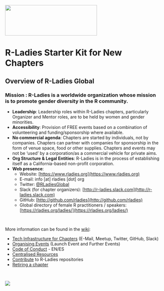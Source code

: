 <img src="https://github.com/rladies/starter-kit/blob/master/logo/R-LadiesGlobal_RBG_online_LogoWithText_Horizontal.png" data-canonical-src="https://github.com/rladies/starter-kit/blob/master/logo/R-LadiesGlobal_RBG_online_LogoWithText_Horizontal.png" width="300" height="100" />

# R-Ladies Starter Kit for New Chapters

## Overview of R-Ladies Global

### **Mission** : R-Ladies is a worldwide organization whose mission is to promote gender diversity in the R community.

- **Leadership**: 
  Leadership roles within R-Ladies chapters, particularly Organizer and Mentor roles, are to be held by women and gender     minorities.
- **Accessibility**:
  Provision of FREE events based on a combination of volunteering and
  funding/sponsorship where available.
- **No commercial agenda**:
 Chapters are started by individuals, not by companies.  Chapters can partner with companies for sponsorship in the form of venue space, food or other supplies.  Chapters and events may not be ‘used’ by a corporation/as a commercial vehicle for private aims.
- **Org Structure & Legal Entities**: 
  R-Ladies is in the process of establishing itself as a California-based non-profit corporation.
- **Web presence**:
    - Website: [https://www.rladies.org](https://www.rladies.org)
    - E-mail: info [at] rladies [dot] org
    - Twitter: [@RLadiesGlobal](https://twitter.com/RLadiesGlobal)
    - Slack (for chapter organizers): [http://r-ladies.slack.com](http://r-ladies.slack.com)
    - GitHub: [http://github.com/rladies](http://github.com/rladies)
    - Global directory of female R practitioners / speakers: [https://rladies.org/ladies/](https://rladies.org/ladies/)

<br>

More information can be found in the [wiki](https://github.com/rladies/starter-kit/wiki):

- [Tech Infrastructure for Chapters](https://github.com/rladies/starter-kit/wiki/Tech-Infrastructure-for-Chapters) (E-Mail, Meetup, Twitter, GitHub, Slack)
- [Organising Events](https://github.com/rladies/starter-kit/wiki/Organising-Events) (Launch Event and Further Events)
- [Code of Conduct](https://github.com/rladies/starter-kit/wiki/Code-of-Conduct) - EN/ES
- [Centralised Resources](https://github.com/rladies/starter-kit/wiki/Centralised-Resources)
- [Contribute](https://github.com/rladies/starter-kit/wiki/Contribute) to R-Ladies repositories
- [Retiring a chapter](https://github.com/rladies/starter-kit/wiki/Retiring-a-Chapter)

<br>

![](https://github.com/rladies/starter-kit/blob/master/figures/wikibutton.png)
